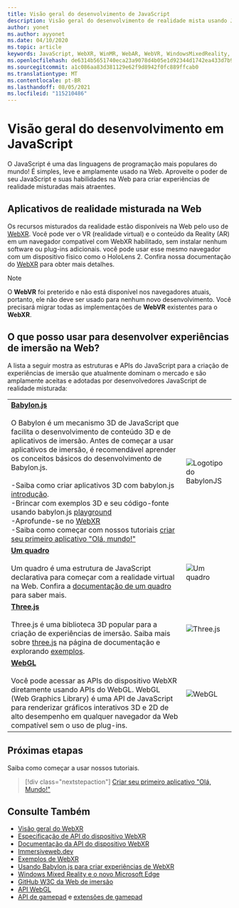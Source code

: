 ```yaml
---
title: Visão geral do desenvolvimento de JavaScript
description: Visão geral do desenvolvimento de realidade mista usando JavaScript para fones de ouvido de imersão Web, móvel e Windows.
author: yonet
ms.author: ayyonet
ms.date: 04/10/2020
ms.topic: article
keywords: JavaScript, WebXR, WinMR, WebAR, WebVR, WindowsMixedReality, HoloLens, windows mixed reality, web vr, web xr, web mr, web ar, 360, 360 vídeo, 360 vídeos, 360 photo, 360 fotos, 360 conteúdo, imersão web, imersão-web, IW, immersiveweb
ms.openlocfilehash: de6314b5651740eca23a9078d4b05e1d92344d1742ea433d7b924cbde4457b8c
ms.sourcegitcommit: a1c086aa83d381129e62f9d8942f0fc889ffcab0
ms.translationtype: MT
ms.contentlocale: pt-BR
ms.lasthandoff: 08/05/2021
ms.locfileid: "115210486"
---
```

# <a name="javascript-development-overview"></a>Visão geral do desenvolvimento em JavaScript

O JavaScript é uma das linguagens de programação mais populares do mundo! É simples, leve e amplamente usado na Web. Aproveite o poder de seu JavaScript e suas habilidades na Web para criar experiências de realidade misturadas mais atraentes.

## <a name="mixed-reality-applications-on-the-web"></a>Aplicativos de realidade misturada na Web

Os recursos misturados da realidade estão disponíveis na Web pelo uso de [WebXR](webxr-overview.md). Você pode ver o VR (realidade virtual) e o conteúdo da Reality (AR) em um navegador compatível com WebXR habilitado, sem instalar nenhum software ou plug-ins adicionais. você pode usar esse mesmo navegador com um dispositivo físico como o HoloLens 2. Confira nossa documentação do [WebXR](webxr-overview.md) para obter mais detalhes.

> [!NOTE]
> O **WebVR** foi preterido e não está disponível nos navegadores atuais, portanto, ele não deve ser usado para nenhum novo desenvolvimento. Você precisará migrar todas as implementações de **WebVR** existentes para o **WebXR**.

## <a name="what-can-i-use-to-develop-immersive-web-experiences"></a>O que posso usar para desenvolver experiências de imersão na Web?

A lista a seguir mostra as estruturas e APIs do JavaScript para a criação de experiências de imersão que atualmente dominam o mercado e são amplamente aceitas e adotadas por desenvolvedores JavaScript de realidade misturada:

|  |  |
| --- | --- |
|[**Babylon.js**](https://doc.babylonjs.com/)<br/><br/> O Babylon é um mecanismo 3D de JavaScript que facilita o desenvolvimento de conteúdo 3D e de aplicativos de imersão. Antes de começar a usar aplicativos de imersão, é recomendável aprender os conceitos básicos do desenvolvimento de Babylon.js.<br/><br/>-Saiba como criar aplicativos 3D com babylon.js [introdução](https://doc.babylonjs.com/start).<br/>-Brincar com exemplos 3D e seu código-fonte usando babylon.js [playground](https://doc.babylonjs.com/examples/)<br/>-Aprofunde-se no [WebXR](https://doc.babylonjs.com/divingDeeper/webXR)<br/>-Saiba como começar com nossos tutoriais [criar seu primeiro aplicativo "Olá, mundo!"](tutorials/babylonjs-webxr-helloworld/introduction-01.md)|![Logotipo do BabylonJS](images/babylon.js.example.png) |
|[**Um quadro**](https://aframe.io/) <br/><br/>Um quadro é uma estrutura de JavaScript declarativa para começar com a realidade virtual na Web. Confira a [documentação de um quadro](https://aframe.io/docs/1.2.0/introduction/) para saber mais. |![Um quadro](images/a-frame.example.png)  |
|[**Three.js**](https://threejs.org) <br/><br/>Three.js é uma biblioteca 3D popular para a criação de experiências de imersão. Saiba mais sobre [three.js](https://threejs.org/docs/index.html#manual/en/introduction/Creating-a-scene) na página de documentação e explorando [exemplos](https://threejs.org/examples/#webgl_animation_cloth). |![Three.js](images/three.js.example.png)  |
|[**WebGL**](https://developer.mozilla.org/en-US/docs/Web/API/WebGL_API)  <br/><br/>Você pode acessar as APIs do dispositivo WebXR diretamente usando APIs do WebGL. WebGL (Web Graphics Library) é uma API de JavaScript para renderizar gráficos interativos 3D e 2D de alto desempenho em qualquer navegador da Web compatível sem o uso de plug-ins. |![WebGL](images/webgl.example.png)  |

## <a name="next-steps"></a>Próximas etapas

Saiba como começar a usar nossos tutoriais.

> [!div class="nextstepaction"]
> [Criar seu primeiro aplicativo "Olá, Mundo!"](tutorials/babylonjs-webxr-helloworld/introduction-01.md)

## <a name="see-also"></a>Consulte Também

* [Visão geral do WebXR](webxr-overview.md)
* [Especificação de API do dispositivo WebXR](https://immersive-web.github.io/webxr/)
* [Documentação da API do dispositivo WebXR](https://developer.mozilla.org/en-US/docs/Web/API/WebXR_Device_API)
* [Immersiveweb.dev](https://immersiveweb.dev/)
* [Exemplos de WebXR](https://immersive-web.github.io/webxr-samples/)
* [Usando Babylon.js para criar experiências de WebXR](https://doc.babylonjs.com/how_to/introduction_to_webxr)
* [Windows Mixed Reality e o novo Microsoft Edge](/windows/mixed-reality/new-microsoft-edge#introducing-the-new-microsoft-edge)
* [GitHub W3C da Web de imersão](https://github.com/immersive-web)
* [API WebGL](/previous-versions/windows/internet-explorer/ie-developer/dev-guides/bg182648(v=vs.85))
* [API de gamepad](https://msdn.microsoft.com/library/dn743630(v=vs.85).aspx) e [extensões de gamepad](https://w3c.github.io/gamepad/extensions.html)
